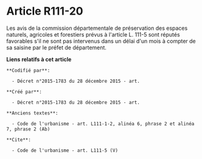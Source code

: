 # Article R111-20

Les avis de la commission départementale de préservation des espaces naturels, agricoles et forestiers prévus à l'article L.
111-5 sont réputés favorables s'il ne sont pas intervenus dans un délai d'un mois à compter de sa saisine par le préfet de
département.

**Liens relatifs à cet article**

	**Codifié par**:

	  - Décret n°2015-1783 du 28 décembre 2015 - art.

	**Créé par**:

	  - Décret n°2015-1783 du 28 décembre 2015 - art.

	**Anciens textes**:

	  - Code de l'urbanisme - art. L111-1-2, alinéa 6, phrase 2 et alinéa 7, phrase 2 (Ab)

	**Cite**:

	  - Code de l'urbanisme - art. L111-5 (V)
